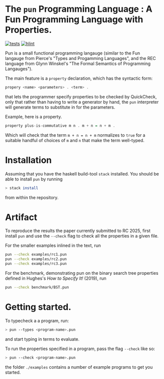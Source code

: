 # The `pun` Programming Language : A Fun Programming Language with Properties.

[![tests](https://github.com/jtkristensen/pun-lang/actions/workflows/main-test.yaml/badge.svg)](https://github.com/jtkristensen/pun-lang/actions/workflows/main-test.yaml)
[![hlint](https://github.com/jtkristensen/pun-lang/actions/workflows/main-hlint.yaml/badge.svg)](https://github.com/jtkristensen/pun-lang/actions/workflows/main-hlint.yaml)

Pun is a small functional programming langauge (similar to the Fun langauge
from Pierce's "Types and Progamming Languages", and the REC language from
Glynn Winskel's "The Formal Semantics of Programming Langauges").

The main feature is a `property` declaration, which has the syntactic form:

```haskell
propery <name> <parameters> . <term> .
```

that lets the programmer specify properties to be checked by QuickCheck,
only that rather than having to write a generator by hand, the `pun`
interpreter will generate terms to substitute in for the parameters.

Example, here is a property.

```haskell
property plus-is-commutative m n . m + n = n + m .
```

Which will check that the term `m + n = n + m` normalizes to `true` for a
suitable handful of choices of `m` and `n` that make the term well-typed.

# Installation

Assuming that you have the haskell build-tool `stack` installed.
You should be able to install `pun` by running

```bash
> stack install
```

from within the repository.

# Artifact

To reproduce the results the paper currently submitted to RC 2025, first install `pun` and use the `--check` flag to check all the properties in a given file.

For the smaller examples inlined in the text, run

```bash
pun --check examples/rc1.pun
pun --check examples/rc2.pun
pun --check examples/rc3.pun
```

For the benchmark, demonstrating pun on the binary search tree properties defined in Hughes's *How to Specify It!* (2019), run

```bash
pun --check benchmark/BST.pun
```

# Getting started.

To typecheck a a program, run:

```bash
> pun --types <program-name>.pun
```

and start typing in terms to evaluate.

To run the properties specified in a program, pass the flag `--check` like so:

```bash
> pun --check <program-name>.pun
```

the folder `./examples` contains a number of example programs to get you started.
